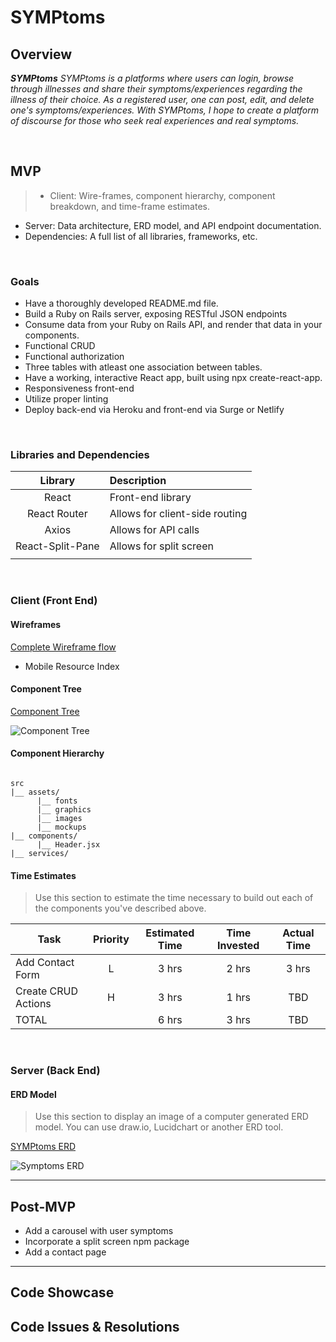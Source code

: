 # SYMPtoms
## Overview

_**SYMPtoms** SYMPtoms is a platforms where users can login, browse through illnesses and share their symptoms/experiences regarding the illness of their choice. As a registered user, one can post, edit, and delete one's symptoms/experiences. With SYMPtoms, I hope to create a platform of discourse for those who seek real experiences and real symptoms._


<br>

## MVP

> - Client: Wire-frames, component hierarchy, component breakdown, and time-frame estimates.
- Server: Data architecture, ERD model, and API endpoint documentation.
- Dependencies: A full list of all libraries, frameworks, etc.



<br>

### Goals

- Have a thoroughly developed README.md file.
- Build a Ruby on Rails server, exposing RESTful JSON endpoints
- Consume data from your Ruby on Rails API, and render that data in your components.
- Functional CRUD
- Functional authorization
- Three tables with atleast one association between tables.
- Have a working, interactive React app, built using npx create-react-app.
- Responsiveness front-end
- Utilize proper linting
- Deploy back-end via Heroku and front-end via Surge or Netlify

<br>

### Libraries and Dependencies

> 

|     Library      | Description                                |
| :--------------: | :----------------------------------------- |
|      React       | Front-end library |
|   React Router   | Allows for client-side routing |
| Axios | Allows for API calls|
|     React-Split-Pane     | Allows for split screen |
|   |  |

<br>

### Client (Front End)

#### Wireframes



[Complete Wireframe flow](https://lucid.app/lucidchart/90707d6c-d867-43ba-aab2-f3358670e613/edit?page=0_0#?folder_id=search)





- Mobile Resource Index

#### Component Tree


[Component Tree](https://whimsical.com/symptoms-5BsrVtXuUvWWeEfbReBmzi)

![Component Tree](https://i.ibb.co/WfKTQxZ/Screen-Shot-2021-03-05-at-2-10-54-AM.png)

#### Component Hierarchy

 

``` structure

src
|__ assets/
      |__ fonts
      |__ graphics
      |__ images
      |__ mockups
|__ components/
      |__ Header.jsx
|__ services/

```

#### Time Estimates

> Use this section to estimate the time necessary to build out each of the components you've described above.

| Task                | Priority | Estimated Time | Time Invested | Actual Time |
| ------------------- | :------: | :------------: | :-----------: | :---------: |
| Add Contact Form    |    L     |     3 hrs      |     2 hrs     |    3 hrs    |
| Create CRUD Actions |    H     |     3 hrs      |     1 hrs     |     TBD     |
| TOTAL               |          |     6 hrs      |     3 hrs     |     TBD     |



<br>

### Server (Back End)

#### ERD Model

> Use this section to display an image of a computer generated ERD model. You can use draw.io, Lucidchart or another ERD tool.

[SYMPtoms ERD](https://app.diagrams.net/#G1t8KrwEQgF-0WHvOmqP9IGG-CJVW4l0eS)

![Symptoms ERD](https://i.ibb.co/R2Y4L0t/Screen-Shot-2021-03-05-at-2-51-40-AM.png)
<br>

***

## Post-MVP
* Add a carousel with user symptoms 
* Incorporate a split screen npm package
* Add a contact page


***

## Code Showcase



## Code Issues & Resolutions

